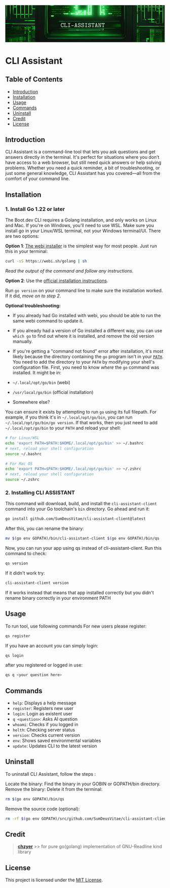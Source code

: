 <div align="center">
  <img src="https://github.com/SumDeusVitae/cli-assistant-client/blob/main/assistantHeader.png" />
</div>

# CLI Assistant
## Table of Contents
- [Introduction](#introduction)
- [Installation](#installation)
- [Usage](#usage)
- [Commands](#commands)
- [Uninstall](#uninstall)
- [Credit](#credit)
- [License](#license)

## Introduction
CLI Assistant is a command-line tool that lets you ask questions and get answers directly in the terminal. It's perfect for situations where you don’t have access to a web browser, but still need quick answers or help solving problems. Whether you need a quick reminder, a bit of troubleshooting, or just some general knowledge, CLI Assistant has you covered—all from the comfort of your command line.

## Installation
### 1. Install Go 1.22 or later

The Boot.dev CLI requires a Golang installation, and only works on Linux and Mac. If you're on Windows, you'll need to use WSL. Make sure you install go in your Linux/WSL terminal, not your Windows terminal/UI. There are two options:

**Option 1**: [The webi installer](https://webinstall.dev/golang/) is the simplest way for most people. Just run this in your terminal:

```bash
curl -sS https://webi.sh/golang | sh
```

_Read the output of the command and follow any instructions._

**Option 2**: Use the [official installation instructions](https://go.dev/doc/install).

Run `go version` on your command line to make sure the installation worked. If it did, _move on to step 2_.

**Optional troubleshooting:**

- If you already had Go installed with webi, you should be able to run the same webi command to update it.
- If you already had a version of Go installed a different way, you can use `which go` to find out where it is installed, and remove the old version manually.
- If you're getting a "command not found" error after installation, it's most likely because the directory containing the `go` program isn't in your [`PATH`](https://opensource.com/article/17/6/set-path-linux). You need to add the directory to your `PATH` by modifying your shell's configuration file. First, you need to know _where_ the `go` command was installed. It might be in:

- `~/.local/opt/go/bin` (webi)
- `/usr/local/go/bin` (official installation)
- Somewhere else?

You can ensure it exists by attempting to run `go` using its full filepath. For example, if you think it's in `~/.local/opt/go/bin`, you can run `~/.local/opt/go/bin/go version`. If that works, then you just need to add `~/.local/opt/go/bin` to your `PATH` and reload your shell:

```bash
# For Linux/WSL
echo 'export PATH=$PATH:$HOME/.local/opt/go/bin' >> ~/.bashrc
# next, reload your shell configuration
source ~/.bashrc
```

```bash
# For Mac OS
echo 'export PATH=$PATH:$HOME/.local/opt/go/bin' >> ~/.zshrc
# next, reload your shell configuration
source ~/.zshrc
```

### 2. Installing CLI ASSISTANT
This command will download, build, and install the `cli-assistant-client` command into your Go toolchain's `bin` directory. Go ahead and run it:
```bash
go install github.com/SumDeusVitae/cli-assistant-client@latest
```
After this, you can rename the binary:
```bash
mv $(go env GOPATH)/bin/cli-assistant-client $(go env GOPATH)/bin/qs
```
Now, you can run your app using qs instead of cli-assistant-client.
Run this command to check:
```bash
qs version
```
If it didn't work try:
```bash
cli-assistant-client version
```
If it works instead that means that app installed correctly but you didn't rename binary correctly in your environment PATH


## Usage
To run tool, use following commands
For new users please register:
```bash
qs register
```
If you have an account you can simply login:
```bash
qs login
```

after you registered or logged in use:
```bash
qs q <your question here>
```


## Commands 
- `help`:  Displays a help message
- `register`: Registers new user
- `login`:  Login as existent user
- `q <question>`:  Asks AI question 
- `whoami`:  Checks if you logged in
- `helth`:  Checking server status
- `version`:  Checks current version
- `env`:  Shows saved environmental variables
- `update`:  Updates CLI to the latest version


## Uninstall
To uninstall CLI Assistant, follow the steps :

  Locate the binary: Find the binary in your GOBIN or GOPATH/bin directory.
  Remove the binary: Delete it from the terminal:

```bash
rm $(go env GOPATH)/bin/qs
```
  Remove the source code (optional):
```bash
rm -rf $(go env GOPATH)/src/github.com/SumDeusVitae/cli-assistant-client
```



## Credit
> [**chzyer**](https://github.com/chzyer/readline) >> for pure go(golang) implementation of GNU-Readline kind library 



## License
This project is licensed under the [MIT License](LICENSE).
